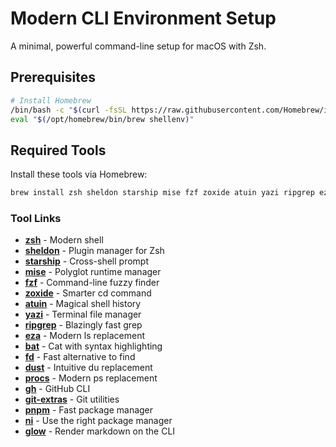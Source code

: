 # Modern CLI Environment Setup

A minimal, powerful command-line setup for macOS with Zsh.

## Prerequisites

```bash
# Install Homebrew
/bin/bash -c "$(curl -fsSL https://raw.githubusercontent.com/Homebrew/install/HEAD/install.sh)"
eval "$(/opt/homebrew/bin/brew shellenv)"
```

## Required Tools

Install these tools via Homebrew:

```bash
brew install zsh sheldon starship mise fzf zoxide atuin yazi ripgrep eza bat fd dust procs gh git-extras pnpm glow
```

### Tool Links
- **[zsh](https://www.zsh.org/)** - Modern shell
- **[sheldon](https://github.com/rossmacarthur/sheldon)** - Plugin manager for Zsh
- **[starship](https://github.com/starship/starship)** - Cross-shell prompt
- **[mise](https://github.com/jdx/mise)** - Polyglot runtime manager
- **[fzf](https://github.com/junegunn/fzf)** - Command-line fuzzy finder
- **[zoxide](https://github.com/ajeetdsouza/zoxide)** - Smarter cd command
- **[atuin](https://github.com/atuinsh/atuin)** - Magical shell history
- **[yazi](https://github.com/sxyazi/yazi)** - Terminal file manager
- **[ripgrep](https://github.com/BurntSushi/ripgrep)** - Blazingly fast grep
- **[eza](https://github.com/eza-community/eza)** - Modern ls replacement
- **[bat](https://github.com/sharkdp/bat)** - Cat with syntax highlighting
- **[fd](https://github.com/sharkdp/fd)** - Fast alternative to find
- **[dust](https://github.com/bootandy/dust)** - Intuitive du replacement
- **[procs](https://github.com/dalance/procs)** - Modern ps replacement
- **[gh](https://github.com/cli/cli)** - GitHub CLI
- **[git-extras](https://github.com/tj/git-extras)** - Git utilities
- **[pnpm](https://github.com/pnpm/pnpm)** - Fast package manager
- **[ni](https://github.com/antfu-collective/ni)** - Use the right package manager
- **[glow](https://github.com/charmbracelet/glow)** - Render markdown on the CLI

